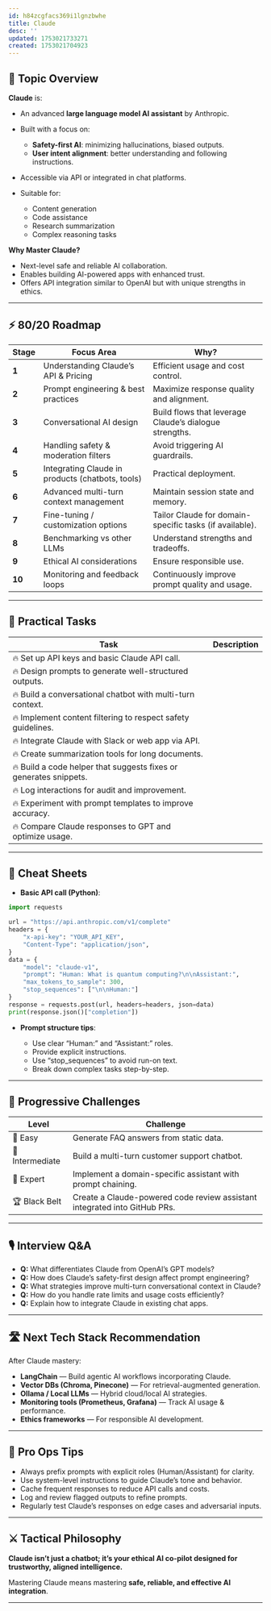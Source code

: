 ```yaml
---
id: h84zcgfacs369i1lgnzbwhe
title: Claude
desc: ''
updated: 1753021733271
created: 1753021704923
---
```


## 📌 Topic Overview

**Claude** is:

* An advanced **large language model AI assistant** by Anthropic.
* Built with a focus on:

  * **Safety-first AI**: minimizing hallucinations, biased outputs.
  * **User intent alignment**: better understanding and following instructions.
* Accessible via API or integrated in chat platforms.
* Suitable for:

  * Content generation
  * Code assistance
  * Research summarization
  * Complex reasoning tasks

**Why Master Claude?**

* Next-level safe and reliable AI collaboration.
* Enables building AI-powered apps with enhanced trust.
* Offers API integration similar to OpenAI but with unique strengths in ethics.

---

## ⚡ 80/20 Roadmap

| Stage  | Focus Area                                       | Why?                                                    |
| ------ | ------------------------------------------------ | ------------------------------------------------------- |
| **1**  | Understanding Claude’s API & Pricing             | Efficient usage and cost control.                       |
| **2**  | Prompt engineering & best practices              | Maximize response quality and alignment.                |
| **3**  | Conversational AI design                         | Build flows that leverage Claude’s dialogue strengths.  |
| **4**  | Handling safety & moderation filters             | Avoid triggering AI guardrails.                         |
| **5**  | Integrating Claude in products (chatbots, tools) | Practical deployment.                                   |
| **6**  | Advanced multi-turn context management           | Maintain session state and memory.                      |
| **7**  | Fine-tuning / customization options              | Tailor Claude for domain-specific tasks (if available). |
| **8**  | Benchmarking vs other LLMs                       | Understand strengths and tradeoffs.                     |
| **9**  | Ethical AI considerations                        | Ensure responsible use.                                 |
| **10** | Monitoring and feedback loops                    | Continuously improve prompt quality and usage.          |

---

## 🚀 Practical Tasks

| Task                                                              | Description |
| ----------------------------------------------------------------- | ----------- |
| 🔥 Set up API keys and basic Claude API call.                     |             |
| 🔥 Design prompts to generate well-structured outputs.            |             |
| 🔥 Build a conversational chatbot with multi-turn context.        |             |
| 🔥 Implement content filtering to respect safety guidelines.      |             |
| 🔥 Integrate Claude with Slack or web app via API.                |             |
| 🔥 Create summarization tools for long documents.                 |             |
| 🔥 Build a code helper that suggests fixes or generates snippets. |             |
| 🔥 Log interactions for audit and improvement.                    |             |
| 🔥 Experiment with prompt templates to improve accuracy.          |             |
| 🔥 Compare Claude responses to GPT and optimize usage.            |             |

---

## 🧾 Cheat Sheets

* **Basic API call (Python)**:

```python
import requests

url = "https://api.anthropic.com/v1/complete"
headers = {
    "x-api-key": "YOUR_API_KEY",
    "Content-Type": "application/json",
}
data = {
    "model": "claude-v1",
    "prompt": "Human: What is quantum computing?\n\nAssistant:",
    "max_tokens_to_sample": 300,
    "stop_sequences": ["\n\nHuman:"]
}
response = requests.post(url, headers=headers, json=data)
print(response.json()["completion"])
```

* **Prompt structure tips**:

  * Use clear “Human:” and “Assistant:” roles.
  * Provide explicit instructions.
  * Use “stop\_sequences” to avoid run-on text.
  * Break down complex tasks step-by-step.

---

## 🎯 Progressive Challenges

| Level           | Challenge                                                                 |
| --------------- | ------------------------------------------------------------------------- |
| 🥉 Easy         | Generate FAQ answers from static data.                                    |
| 🥈 Intermediate | Build a multi-turn customer support chatbot.                              |
| 🥇 Expert       | Implement a domain-specific assistant with prompt chaining.               |
| 🏆 Black Belt   | Create a Claude-powered code review assistant integrated into GitHub PRs. |

---

## 🎙️ Interview Q\&A

* **Q:** What differentiates Claude from OpenAI’s GPT models?
* **Q:** How does Claude’s safety-first design affect prompt engineering?
* **Q:** What strategies improve multi-turn conversational context in Claude?
* **Q:** How do you handle rate limits and usage costs efficiently?
* **Q:** Explain how to integrate Claude in existing chat apps.

---

## 🛣️ Next Tech Stack Recommendation

After Claude mastery:

* **LangChain** — Build agentic AI workflows incorporating Claude.
* **Vector DBs (Chroma, Pinecone)** — For retrieval-augmented generation.
* **Ollama / Local LLMs** — Hybrid cloud/local AI strategies.
* **Monitoring tools (Prometheus, Grafana)** — Track AI usage & performance.
* **Ethics frameworks** — For responsible AI development.

---

## 🎩 Pro Ops Tips

* Always prefix prompts with explicit roles (Human/Assistant) for clarity.
* Use system-level instructions to guide Claude’s tone and behavior.
* Cache frequent responses to reduce API calls and costs.
* Log and review flagged outputs to refine prompts.
* Regularly test Claude’s responses on edge cases and adversarial inputs.

---

## ⚔️ Tactical Philosophy

**Claude isn’t just a chatbot; it’s your ethical AI co-pilot designed for trustworthy, aligned intelligence.**

Mastering Claude means mastering **safe, reliable, and effective AI integration**.

---
